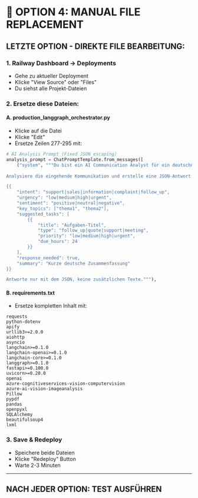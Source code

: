 # 📝 OPTION 4: MANUAL FILE REPLACEMENT

## LETZTE OPTION - DIREKTE FILE BEARBEITUNG:

### 1. **Railway Dashboard → Deployments**
- Gehe zu aktueller Deployment
- Klicke "View Source" oder "Files"
- Du siehst alle Projekt-Dateien

### 2. **Ersetze diese Dateien:**

#### A. **production_langgraph_orchestrator.py**
- Klicke auf die Datei
- Klicke "Edit" 
- Ersetze Zeilen 277-295 mit:

```python
# AI Analysis Prompt (Fixed JSON escaping)
analysis_prompt = ChatPromptTemplate.from_messages([
    ("system", """Du bist ein AI Communication Analyst für ein deutsches Unternehmen.
    
Analysiere die eingehende Kommunikation und erstelle eine JSON-Antwort mit:

{{
    "intent": "support|sales|information|complaint|follow_up",
    "urgency": "low|medium|high|urgent", 
    "sentiment": "positive|neutral|negative",
    "key_topics": ["thema1", "thema2"],
    "suggested_tasks": [
        {{
            "title": "Aufgaben-Titel",
            "type": "follow_up|quote|support|meeting",
            "priority": "low|medium|high|urgent",
            "due_hours": 24
        }}
    ],
    "response_needed": true,
    "summary": "Kurze deutsche Zusammenfassung"
}}

Antworte nur mit dem JSON, keine zusätzlichen Texte."""),
```

#### B. **requirements.txt**
- Ersetze kompletten Inhalt mit:

```text
requests
python-dotenv
apify
urllib3>=2.0.0
aiohttp
asyncio
langchain>=0.1.0
langchain-openai>=0.1.0
langchain-core>=0.1.0
langgraph>=0.1.0
fastapi>=0.100.0
uvicorn>=0.20.0
openai
azure-cognitiveservices-vision-computervision
azure-ai-vision-imageanalysis  
Pillow
pypdf
pandas
openpyxl
SQLAlchemy
beautifulsoup4
lxml
```

### 3. **Save & Redeploy**
- Speichere beide Dateien
- Klicke "Redeploy" Button
- Warte 2-3 Minuten

---

## NACH JEDER OPTION: TEST AUSFÜHREN